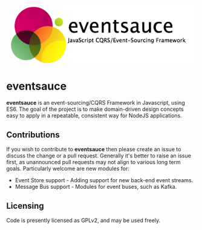 ![eventsauce logo](./manual/img/logo.png)

# eventsauce
**eventsauce** is an event-sourcing/CQRS Framework in Javascript, 
using ES6. The goal of the project is to make domain-driven
design concepts easy to apply in a repeatable, consistent way
for NodeJS applications.

## Contributions
If you wish to contribute to **eventsauce** then please create an
issue to discuss the change or a pull request. Generally it's better
to raise an issue first, as unannounced pull requests may not
align to various long term goals. Particularly welcome are new
modules for:

  * Event Store support - Adding support for new back-end event streams.
  * Message Bus support - Modules for event buses, such as Kafka.
 
## Licensing
Code is presently licensed as GPLv2, and may be used freely. 



